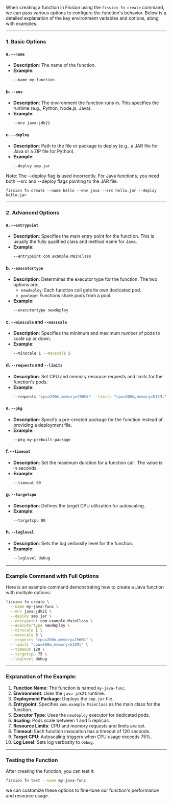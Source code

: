 When creating a function in Fission using the `fission fn create` command, we can pass various options to configure the function's behavior. Below is a detailed explanation of the key environment variables and options, along with examples.

---

### 1. **Basic Options**

#### a. `--name`
- **Description**: The name of the function.
- **Example**:
  ```bash
  --name my-function
  ```

#### b. `--env`
- **Description**: The environment the function runs in. This specifies the runtime (e.g., Python, Node.js, Java).
- **Example**:
  ```bash
  --env java-jdk21
  ```

#### c. `--deploy`
- **Description**: Path to the file or package to deploy (e.g., a JAR file for Java or a ZIP file for Python).
- **Example**:
  ```bash
  --deploy smp.jar
  ```

Note:
The --deploy flag is used incorrectly. For Java functions, you need both --src and --deploy flags pointing to the JAR file.
```
fission fn create --name hello --env java --src hello.jar --deploy hello.jar
```
---

### 2. **Advanced Options**

#### a. `--entrypoint`
- **Description**: Specifies the main entry point for the function. This is usually the fully qualified class and method name for Java.
- **Example**:
  ```bash
  --entrypoint com.example.MainClass
  ```

#### b. `--executortype`
- **Description**: Determines the executor type for the function. The two options are:
  - `newdeploy`: Each function call gets its own dedicated pod.
  - `poolmgr`: Functions share pods from a pool.
- **Example**:
  ```bash
  --executortype newdeploy
  ```

#### c. `--minscale` and `--maxscale`
- **Description**: Specifies the minimum and maximum number of pods to scale up or down.
- **Example**:
  ```bash
  --minscale 1 --maxscale 5
  ```

#### d. `--requests` and `--limits`
- **Description**: Set CPU and memory resource requests and limits for the function's pods.
- **Example**:
  ```bash
  --requests "cpu=200m,memory=256Mi" --limits "cpu=500m,memory=512Mi"
  ```

#### e. `--pkg`
- **Description**: Specify a pre-created package for the function instead of providing a deployment file.
- **Example**:
  ```bash
  --pkg my-prebuilt-package
  ```

#### f. `--timeout`
- **Description**: Set the maximum duration for a function call. The value is in seconds.
- **Example**:
  ```bash
  --timeout 60
  ```

#### g. `--targetcpu`
- **Description**: Defines the target CPU utilization for autoscaling.
- **Example**:
  ```bash
  --targetcpu 80
  ```

#### h. `--loglevel`
- **Description**: Sets the log verbosity level for the function.
- **Example**:
  ```bash
  --loglevel debug
  ```

---

### Example Command with Full Options

Here is an example command demonstrating how to create a Java function with multiple options:

```bash
fission fn create \
  --name my-java-func \
  --env java-jdk21 \
  --deploy smp.jar \
  --entrypoint com.example.MainClass \
  --executortype newdeploy \
  --minscale 1 \
  --maxscale 5 \
  --requests "cpu=200m,memory=256Mi" \
  --limits "cpu=500m,memory=512Mi" \
  --timeout 120 \
  --targetcpu 75 \
  --loglevel debug
```

---

### Explanation of the Example:
1. **Function Name**: The function is named `my-java-func`.
2. **Environment**: Uses the `java-jdk21` runtime.
3. **Deployment Package**: Deploys the `smp.jar` file.
4. **Entrypoint**: Specifies `com.example.MainClass` as the main class for the function.
5. **Executor Type**: Uses the `newdeploy` executor for dedicated pods.
6. **Scaling**: Pods scale between 1 and 5 replicas.
7. **Resource Limits**: CPU and memory requests and limits are set.
8. **Timeout**: Each function invocation has a timeout of 120 seconds.
9. **Target CPU**: Autoscaling triggers when CPU usage exceeds 75%.
10. **Log Level**: Sets log verbosity to `debug`.

---

### Testing the Function
After creating the function, you can test it:

```bash
fission fn test --name my-java-func
```

we can customize these options to fine-tune our function's performance and resource usage.